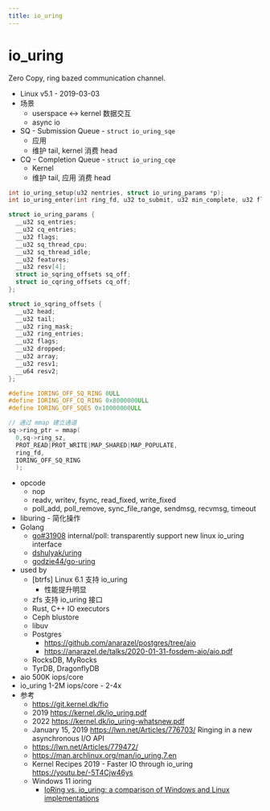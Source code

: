 ```yaml
---
title: io_uring
---
```


# io_uring

Zero Copy, ring bazed communication channel.

- Linux v5.1 - 2019-03-03
- 场景
  - userspace <-> kernel 数据交互
  - async io
- SQ - Submission Queue - `struct io_uring_sqe`
  - 应用
  - 维护 tail, kernel 消费 head
- CQ - Completion Queue - `struct io_uring_cqe`
  - Kernel
  - 维护 tail, 应用 消费 head


```c
int io_uring_setup(u32 nentries, struct io_uring_params *p);
int io_uring_enter(int ring_fd, u32 to_submit, u32 min_complete, u32 flags, sigset_t *sigset);

struct io_uring_params {
  __u32 sq_entries;
  __u32 cq_entries;
  __u32 flags;
  __u32 sq_thread_cpu;
  __u32 sq_thread_idle;
  __u32 features;
  __u32 resv[4];
  struct io_sqring_offsets sq_off;
  struct io_cqring_offsets cq_off;
};

struct io_sqring_offsets {
  __u32 head;
  __u32 tail;
  __u32 ring_mask;
  __u32 ring_entries;
  __u32 flags;
  __u32 dropped;
  __u32 array;
  __u32 resv1;
  __u64 resv2;
};

#define IORING_OFF_SQ_RING 0ULL
#define IORING_OFF_CQ_RING 0x8000000ULL
#define IORING_OFF_SQES 0x10000000ULL

// 通过 mmap 建立通道
sq->ring_ptr = mmap(
  0,sq->ring_sz,
  PROT_READ|PROT_WRITE|MAP_SHARED|MAP_POPULATE,
  ring_fd,
  IORING_OFF_SQ_RING
  );
```

- opcode
  - nop
  - readv, writev, fsync, read_fixed, write_fixed
  - poll_add, poll_remove, sync_file_range, sendmsg, recvmsg, timeout
- liburing - 简化操作
- Golang
  - [go#31908](https://github.com/golang/go/issues/31908)
    internal/poll: transparently support new linux io_uring interface
  - [dshulyak/uring](https://github.com/dshulyak/uring)
  - [godzie44/go-uring](https://github.com/godzie44/go-uring)
- used by
  - [btrfs] Linux 6.1 支持 io_uring
    - 性能提升明显
  - zfs 支持 io_uring 接口
  - Rust, C++ IO executors
  - Ceph blustore
  - libuv
  - Postgres
    - https://github.com/anarazel/postgres/tree/aio
    - https://anarazel.de/talks/2020-01-31-fosdem-aio/aio.pdf
  - RocksDB, MyRocks
  - TyrDB, DragonflyDB
- aio 500K iops/core
- io_uring 1-2M iops/core - 2-4x
- 参考
  - https://git.kernel.dk/fio
  - 2019 https://kernel.dk/io_uring.pdf
  - 2022 https://kernel.dk/io_uring-whatsnew.pdf
  - January 15, 2019 https://lwn.net/Articles/776703/
    Ringing in a new asynchronous I/O API
  - https://lwn.net/Articles/779472/
  - https://man.archlinux.org/man/io_uring.7.en
  - Kernel Recipes 2019 - Faster IO through io_uring https://youtu.be/-5T4Cjw46ys
  - Windows 11 ioring
    - [IoRing vs. io_uring: a comparison of Windows and Linux implementations](https://windows-internals.com/ioring-vs-io_uring-a-comparison-of-windows-and-linux-implementations/)
